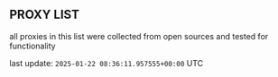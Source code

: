 ## PROXY LIST

all proxies in this list were collected from open sources and tested for functionality

last update: `2025-01-22 08:36:11.957555+00:00` UTC